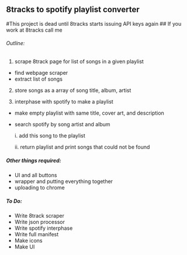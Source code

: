 ## 8tracks to spotify playlist converter

#This project is dead until 8tracks starts issuing API keys again
    ## If you work at 8tracks call me

###### Outline:
1. scrape 8track page for list of songs in a given playlist
  * find webpage scraper
  * extract list of songs

2. store songs as a array of song title, album, artist

3. interphase with spotify to make a playlist
  * make empty playlist with same title, cover art, and description
  * search spotify by song artist and album

    i. add this song to the playlist

    ii. return playlist and print songs that could not be found


##### Other things required:
* UI and all buttons
* wrapper and putting everything together
* uploading to chrome

##### To Do:
* Write 8track scraper
* Write json processor
* Write spotify interphase
* Write full manifest
* Make icons
* Make UI
